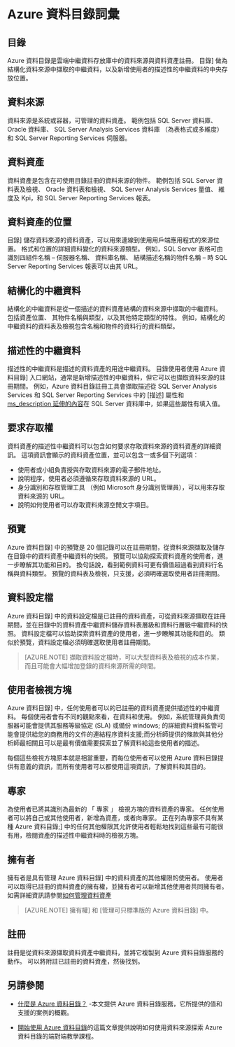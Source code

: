 <properties
   pageTitle="Azure 資料目錄術語 |Microsoft Azure"
   description="本文提供簡介概念和 Azure 資料目錄的文件中所用的字詞。"
   services="data-catalog"
   documentationCenter=""
   authors="steelanddata"
   manager="NA"
   editor=""
   tags=""/>
<tags
   ms.service="data-catalog"
   ms.devlang="NA"
   ms.topic="article"
   ms.tgt_pltfrm="NA"
   ms.workload="data-catalog"
   ms.date="09/21/2016"
   ms.author="maroche"/>

# <a name="azure-data-catalog-terminology"></a>Azure 資料目錄詞彙

## <a name="catalog"></a>目錄

Azure 資料目錄是雲端中繼資料存放庫中的資料來源與資料資產註冊。 目錄] 做為結構化資料來源中擷取的中繼資料，以及新增使用者的描述性的中繼資料的中央存放位置。

## <a name="data-source"></a>資料來源

資料來源是系統或容器，可管理的資料資產。 範例包括 SQL Server 資料庫、 Oracle 資料庫、 SQL Server Analysis Services 資料庫 （為表格式或多維度） 和 SQL Server Reporting Services 伺服器。

## <a name="data-asset"></a>資料資產

資料資產是包含在可使用目錄註冊的資料來源的物件。 範例包括 SQL Server 資料表及檢視、 Oracle 資料表和檢視、 SQL Server Analysis Services 量值、 維度及 Kpi，和 SQL Server Reporting Services 報表。

## <a name="data-asset-location"></a>資料資產的位置

目錄] 儲存資料來源的資料資產，可以用來連線到使用用戶端應用程式的來源位置。 格式和位置的詳細資料變化的資料來源類型。 例如，SQL Server 表格可由識別四組件名稱 – 伺服器名稱、 資料庫名稱、 結構描述名稱的物件名稱 – 時 SQL Server Reporting Services 報表可以由其 URL。

## <a name="structural-metadata"></a>結構化的中繼資料

結構化的中繼資料是從一個描述的資料資產結構的資料來源中擷取的中繼資料。 包括資產位置、 其物件名稱與類型，以及其他特定類型的特性。 例如，結構化的中繼資料的資料表及檢視包含名稱和物件的資料行的資料類型。

## <a name="descriptive-metadata"></a>描述性的中繼資料

描述性的中繼資料是描述的資料資產的用途中繼資料。 目錄使用者使用 Azure 資料目錄] 入口網站，通常是新增描述性的中繼資料，但它可以也擷取資料來源的註冊期間。 例如，Azure 資料目錄註冊工具會擷取描述從 SQL Server Analysis Services 和 SQL Server Reporting Services 中的 [描述] 屬性和[ms_description 延伸的內容](https://technet.microsoft.com/library/ms190243.aspx)在 SQL Server 資料庫中，如果這些屬性有填入值。

## <a name="request-access"></a>要求存取權

資料資產的描述性中繼資料可以包含如何要求存取資料來源的資料資產的詳細資訊。 這項資訊會顯示的資料資產位置，並可以包含一或多個下列選項︰

- 使用者或小組負責授與存取資料來源的電子郵件地址。
- 說明程序，使用者必須遵循來存取資料來源的 URL。
- 身分識別和存取管理工具 （例如 Microsoft 身分識別管理員），可以用來存取資料來源的 URL。
- 說明如何使用者可以存取資料來源空閒文字項目。

## <a name="preview"></a>預覽

Azure 資料目錄] 中的預覽是 20 個記錄可以在註冊期間，從資料來源擷取及儲存在目錄中的資料資產中繼資料的快照。 預覽可以協助探索資料資產的使用者，進一步瞭解其功能和目的。 換句話說，看到範例資料可更有價值超過看到資料行名稱與資料類型。
預覽的資料表及檢視，只支援，必須明確選取使用者註冊期間。

## <a name="data-profile"></a>資料設定檔

Azure 資料目錄] 中的資料設定檔是已註冊的資料資產，可從資料來源擷取在註冊期間，並在目錄中的資料資產中繼資料儲存資料表層級和資料行層級中繼資料的快照。 資料設定檔可以協助探索資料資產的使用者，進一步瞭解其功能和目的。 類似於預覽，資料設定檔必須明確選取使用者註冊期間。

> [AZURE.NOTE] 擷取資料設定檔時，可以大型資料表及檢視的成本作業，而且可能會大幅增加登錄的資料來源所需的時間。

## <a name="user-perspective"></a>使用者檢視方塊

Azure 資料目錄] 中，任何使用者可以的已註冊的資料資產提供描述性的中繼資料。 每個使用者會有不同的觀點來看，在資料和使用。 例如，系統管理員負責伺服器可能會提供其服務等級協定 (SLA) 或備份 windows; 的詳細資料資料監管可能會提供給您的商務用的文件的連結程序資料支援;而分析師提供的條款與其他分析師最相關且可以是最有價值需要探索並了解資料給這些使用者的描述。

每個這些檢視方塊原本就是相當重要，而每位使用者可以使用 Azure 資料目錄提供有意義的資訊，而所有使用者可以都使用這項資訊，了解資料和其目的。

## <a name="expert"></a>專家

為使用者已將其識別為最新的 「 專家 」 檢視方塊的資料資產的專家。 任何使用者可以將自己或其他使用者，新增為資產，或者向專家。 正在列為專家不具有某種 Azure 資料目錄;] 中的任何其他權限其允許使用者輕鬆地找到這些最有可能很有用，檢閱資產的描述性中繼資料時的檢視方塊。

## <a name="owner"></a>擁有者

擁有者是具有管理 Azure 資料目錄] 中的資料資產的其他權限的使用者。 使用者可以取得已註冊的資料資產的擁有權，並擁有者可以新增其他使用者共同擁有者。 如需詳細資訊請參閱[如何管理資料資產](data-catalog-how-to-manage.md)  
> [AZURE.NOTE] 擁有權] 和 [管理可只標準版的 Azure 資料目錄] 中。

## <a name="registration"></a>註冊

註冊是從資料來源擷取資料資產中繼資料，並將它複製到 Azure 資料目錄服務的動作。 可以將附註已註冊的資料資產，然後找到。

## <a name="see-also"></a>另請參閱

- [什麼是 Azure 資料目錄？](data-catalog-what-is-data-catalog.md) -本文提供 Azure 資料目錄服務，它所提供的值和支援的案例的概觀。

- [開始使用 Azure 資料目錄](data-catalog-get-started.md)的這篇文章提供說明如何使用資料來源探索 Azure 資料目錄的端對端教學課程。  
